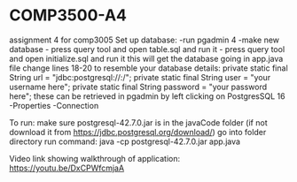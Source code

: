 # COMP3500-A4
assignment 4 for comp3005
Set up database:
    -run pgadmin 4
    -make new database
    - press query tool and open table.sql and run it
    - press query tool and open initialize.sql and run it
    this will get the database going
in app.java file change lines 18-20 to resemble your database details:
    private static final String url = "jdbc:postgresql://<your localhost name>:<your port>/<your database name>";
    private static final String user = "your username here";
    private static final String password = "your password here";
these can be retrieved in pgadmin by left clicking on PostgresSQL 16 -Properties -Connection

To run:
    make sure postgresql-42.7.0.jar is in the javaCode folder (if not download it from https://jdbc.postgresql.org/download/)
    go into folder directory
    run command: java -cp postgresql-42.7.0.jar app.java

Video link showing walkthrough of application: https://youtu.be/DxCPWfcmjaA
